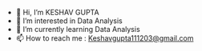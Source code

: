 - 👋 Hi, I’m KESHAV GUPTA
- 👀 I’m interested in Data Analysis 
- 🌱 I’m currently learning Data Analysis
- 📫 How to reach me : Keshavgupta111203@gmail.com

<!---
KESHAVGUPTA2003/KESHAVGUPTA2003 is a ✨ special ✨ repository because its `README.md` (this file) appears on your GitHub profile.
You can click the Preview link to take a look at your changes.
--->
